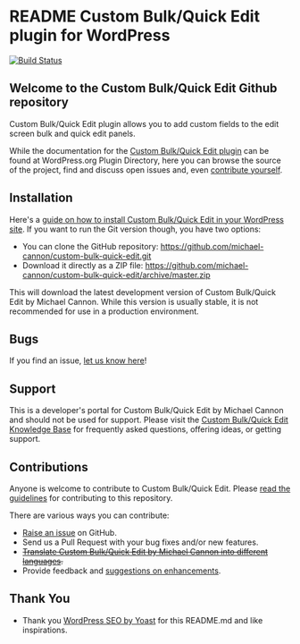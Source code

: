 # README Custom Bulk/Quick Edit plugin for WordPress

[![Build Status](https://travis-ci.org/michael-cannon/custom-bulk-quick-edit.png?branch=master)](https://travis-ci.org/michael-cannon/custom-bulk-quick-edit)

## Welcome to the Custom Bulk/Quick Edit Github repository

Custom Bulk/Quick Edit plugin allows you to add custom fields to the edit screen bulk and quick edit panels.

While the documentation for the [Custom Bulk/Quick Edit plugin](http://wordpress.org/plugins/custom-bulk-quick-edit/) can be found at WordPress.org Plugin Directory, here you can browse the source of the project, find and discuss open issues and, even [contribute yourself](https://github.com/michael-cannon/custom-bulk-quick-edit/blob/master/CONTRIBUTING.md).

## Installation

Here's a [guide on how to install Custom Bulk/Quick Edit in your WordPress site](http://wordpress.org/plugins/custom-bulk-quick-edit/installation/). If you want to run the Git version though, you have two options:

* You can clone the GitHub repository: https://github.com/michael-cannon/custom-bulk-quick-edit.git
* Download it directly as a ZIP file: https://github.com/michael-cannon/custom-bulk-quick-edit/archive/master.zip

This will download the latest development version of Custom Bulk/Quick Edit by Michael Cannon. While this version is usually stable, it is not recommended for use in a production environment.

## Bugs

If you find an issue, [let us know here](https://github.com/michael-cannon/custom-bulk-quick-edit/issues/new)!

## Support

This is a developer's portal for Custom Bulk/Quick Edit by Michael Cannon and should not be used for support. Please visit the [Custom Bulk/Quick Edit Knowledge Base](https://aihrus.zendesk.com/categories/20112546-Custom-Bulk-Quick-Edit) for frequently asked questions, offering ideas, or getting support.

## Contributions

Anyone is welcome to contribute to Custom Bulk/Quick Edit. Please [read the guidelines](https://github.com/michael-cannon/custom-bulk-quick-edit/blob/master/CONTRIBUTING.md) for contributing to this repository.

There are various ways you can contribute:

* [Raise an issue](https://github.com/michael-cannon/custom-bulk-quick-edit/issues) on GitHub.
* Send us a Pull Request with your bug fixes and/or new features.
* ~~[Translate Custom Bulk/Quick Edit by Michael Cannon into different languages](https://aihrus.zendesk.com/entries/23691557-How-do-I-change-Testimonials-Widget-text-labels-).~~
* Provide feedback and [suggestions on enhancements](https://github.com/michael-cannon/custom-bulk-quick-edit/issues?direction=desc&labels=Enhancement&page=1&sort=created&state=open).

## Thank You
* Thank you [WordPress SEO by Yoast](https://github.com/jdevalk/wordpress-seo/blob/master/README.md) for this README.md and like inspirations.
